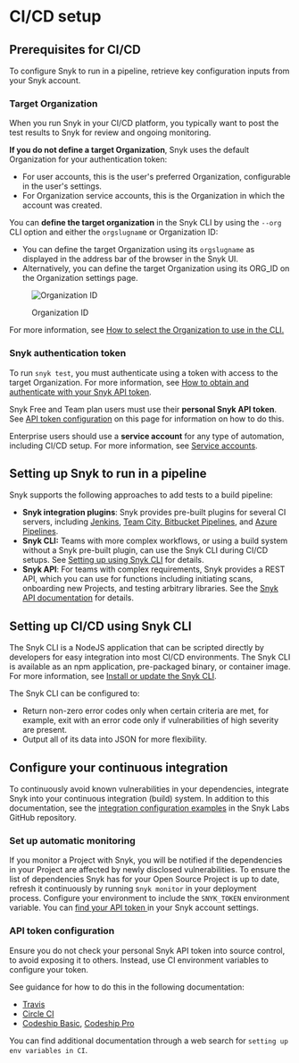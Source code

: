 # CI/CD setup

## Prerequisites for CI/CD

To configure Snyk to run in a pipeline, retrieve key configuration inputs from your Snyk account.

### Target Organization

When you run Snyk in your CI/CD platform, you typically want to post the test results to Snyk for review and ongoing monitoring.

**If you do not define a target Organization**, Snyk uses the default Organization for your authentication token:

* For user accounts, this is the user's preferred Organization, configurable in the user's settings.
* For Organization service accounts, this is the Organization in which the account was created.

You can **define the target organization** in the Snyk CLI by using the  `--org` CLI option and either the `orgslugnam`e or Organization ID:

* You can define the target Organization using its `orgslugname` as displayed in the address bar of the browser in the Snyk UI.
* Alternatively, you can define the target Organization using its ORG\_ID on the Organization settings page.

<figure><img src="../../../.gitbook/assets/image1.png" alt="Organization ID"><figcaption><p>Organization ID</p></figcaption></figure>

For more information, see [How to select the Organization to use in the CLI.](../../../snyk-cli/scan-and-maintain-projects-using-the-cli/how-to-select-the-organization-to-use-in-the-cli.md)

### Snyk authentication token

To run `snyk test`, you must authenticate using a token with access to the target Organization. For more information, see [How to obtain and authenticate with your Snyk API token](../../../getting-started/how-to-obtain-and-authenticate-with-your-snyk-api-token.md).

Snyk Free and Team plan users must use their **personal Snyk API token**. See [API token configuration](ci-cd-setup.md#api-token-configuration) on this page for information on how to do this.

Enterprise users should use a **service account** for any type of automation, including CI/CD setup. For more information, see [Service accounts](../../../enterprise-configuration/service-accounts/).

## Setting up Snyk to run in a pipeline

Snyk supports the following approaches to add tests to a build pipeline:

* **Snyk integration plugins**: Snyk provides pre-built plugins for several CI servers, including [Jenkins](https://docs.snyk.io/integrations/ci-cd-integrations/jenkins-integration-overview), [Team City](https://docs.snyk.io/integrations/ci-cd-integrations/teamcity-integration-overview)[, Bitbucket Pipelines](https://docs.snyk.io/integrations/ci-cd-integrations/bitbucket-pipelines-integration-overview), and [Azure Pipelines](https://docs.snyk.io/integrations/ci-cd-integrations/azure-pipelines-integration).
* **Snyk CLI:** Teams with more complex workflows, or using a build system without a Snyk pre-built plugin, can use the Snyk CLI during CI/CD setups. See [Setting up using Snyk CLI](ci-cd-setup.md#setting-up-using-snyk-cli) for details.
* **Snyk API**: For teams with complex requirements, Snyk provides a REST API, which you can use for functions including initiating scans, onboarding new Projects, and testing arbitrary libraries. See the [Snyk API documentation](../../../snyk-api/) for details.

## Setting up CI/CD using Snyk CLI

The Snyk CLI is a NodeJS application that can be scripted directly by developers for easy integration into most CI/CD environments. The Snyk CLI is available as an npm application, pre-packaged binary, or container image. For more information, see [Install or update the Snyk CLI](../../../snyk-cli/install-or-update-the-snyk-cli/).

The Snyk CLI can be configured to:

* Return non-zero error codes only when certain criteria are met, for example, exit with an error code only if vulnerabilities of high severity are present.
* Output all of its data into JSON for more flexibility.

## Configure your continuous integration

To continuously avoid known vulnerabilities in your dependencies, integrate Snyk into your continuous integration (build) system. In addition to this documentation, see the [integration configuration examples](https://github.com/snyk-labs/snyk-cicd-integration-examples) in the Snyk Labs GitHub repository.

### Set up automatic monitoring

If you monitor a Project with Snyk, you will be notified if the dependencies in your Project are affected by newly disclosed vulnerabilities. To ensure the list of dependencies Snyk has for your Open Source Project is up to date, refresh it continuously by running s`nyk monitor` in your deployment process. Configure your environment to include the `SNYK_TOKEN` environment variable. You can [find your API token ](../../../snyk-api/rest-api/authentication-for-api/)in your Snyk account settings.

### API token configuration

Ensure you do not check your personal Snyk API token into source control, to avoid exposing it to others. Instead, use CI environment variables to configure your token.

See guidance for how to do this in the following documentation:

* [Travis](https://docs.travis-ci.com/user/environment-variables/)
* [Circle CI](https://circleci.com/docs/set-environment-variable/)
* [Codeship Basic](https://docs.cloudbees.com/docs/cloudbees-codeship/latest/basic-builds-and-configuration/set-environment-variables), [Codeship Pro](https://docs.cloudbees.com/docs/cloudbees-codeship/latest/pro-builds-and-configuration/environment-variables)

You can find additional documentation through a web search for `setting up env variables in CI`.
